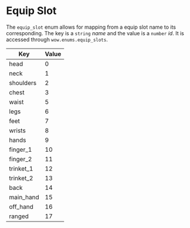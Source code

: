 # Equip Slot

The `equip_slot` enum allows for mapping from a equip slot name to its corresponding. The key is a `string` _name_ and the value is a `number` _id_. It is accessed through `wow.enums.equip_slots`.

| Key       | Value |
| --------- | ----- |
| head      | 0     |
| neck      | 1     |
| shoulders | 2     |
| chest     | 3     |
| waist     | 5     |
| legs      | 6     |
| feet      | 7     |
| wrists    | 8     |
| hands     | 9     |
| finger_1  | 10    |
| finger_2  | 11    |
| trinket_1 | 12    |
| trinket_2 | 13    |
| back      | 14    |
| main_hand | 15    |
| off_hand  | 16    |
| ranged    | 17    |